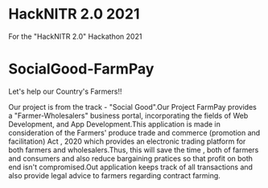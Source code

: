 # HackNITR 2.0 2021
For the "HackNITR 2.0" Hackathon 2021

# SocialGood-FarmPay
Let's help our Country's Farmers!!

Our project is from the track - "Social Good".Our Project FarmPay provides a "Farmer-Wholesalers" business portal, incorporating the fields of Web Development, and App Development.This application is made in consideration of the Farmers' produce trade and commerce (promotion and facilitation) Act , 2020 which provides an electronic trading platform for both farmers and wholesalers.Thus, this will save the time , both of farmers and consumers and also reduce bargaining pratices so that profit on both end isn't compromised.Out application keeps track of all transactions and also provide legal advice to farmers regarding contract farming.
